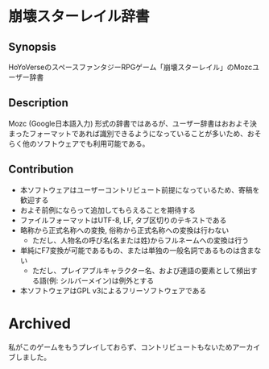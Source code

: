 # 崩壊スターレイル辞書

## Synopsis

HoYoVerseのスペースファンタジーRPGゲーム「崩壊スターレイル」のMozcユーザー辞書

## Description

Mozc (Google日本語入力) 形式の辞書ではあるが、ユーザー辞書はおおよそ決まったフォーマットであれば識別できるようになっていることが多いため、おそらく他のソフトウェアでも利用可能である。

## Contribution

* 本ソフトウェアはユーザーコントリビュート前提になっているため、寄稿を歓迎する
* およそ前例にならって追加してもらえることを期待する
* ファイルフォーマットはUTF-8, LF, タブ区切りのテキストである
* 略称から正式名称への変換, 俗称から正式名称への変換は行わない
    * ただし、人物名の呼び名(名または姓)からフルネームへの変換は行う
* 単純にF7変換が可能であるもの、または単独の一般名詞であるものは含まない
    * ただし、プレイアブルキャラクター名、および連語の要素として頻出する語(例: シルバーメイン)は例外とする
* 本ソフトウェアはGPL v3によるフリーソフトウェアである

# Archived

私がこのゲームをもうプレイしておらず、コントリビュートもないためアーカイブしました。